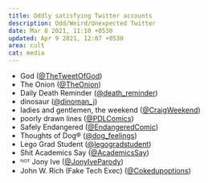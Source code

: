 ```yaml
---
title: Oddly satisfying Twitter accounts
description: Odd/Weird/Unexpected Twitter
date: Mar 8 2021, 11:10 +0530
updated: Apr 9 2021, 12:07 +0530
area: cult
cat: media
---
```


- God ([@TheTweetOfGod](https://twitter.com/TheTweetOfGod))
- The Onion ([@TheOnion](https://twitter.com/TheOnion))
- Daily Death Reminder ([@death_reminder](https://twitter.com/death_reminder))
- dinosaur ([@dinoman_j](https://twitter.com/dinoman_j))
- ladies and gentlemen, the weekend ([@CraigWeekend](https://twitter.com/CraigWeekend))
- poorly drawn lines ([@PDLComics](https://twitter.com/PDLComics))
- Safely Endangered ([@EndangeredComic](https://twitter.com/EndangeredComic))
- Thoughts of Dog® ([@dog_feelings](https://twitter.com/dog_feelings))
- Lego Grad Student ([@legogradstudent](https://twitter.com/legogradstudent))
- Shit Academics Say ([@AcademicsSay](https://twitter.com/AcademicsSay))
- ᴺᴼᵀ Jony Ive ([@JonyIveParody](https://twitter.com/JonyIveParody))
- John W. Rich (Fake Tech Exec) ([@Cokedupoptions](https://twitter.com/Cokedupoptions))